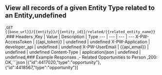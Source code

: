 ## View all records of a given Entity Type related to an Entity,undefined
,```GET {{base_url}}/{{entity}}/{{entity_id}}/related/{{related_entity_name}}```
,### Headers
,Key | Value | Description | Type
--- | --- | --- | ---
X-PW-AccessToken | {{api_token}} | undefined | undefined
X-PW-Application | developer_api | undefined | undefined
X-PW-UserEmail | {{api_email}} | undefined | undefined
Content-Type | application/json | undefined | undefined,### Example Responses
,- Related Opportunities to Person
,200: OK,```json
[{"id":4417020,"type":"opportunity"},{"id":4418567,"type":"opportunity"}]
```